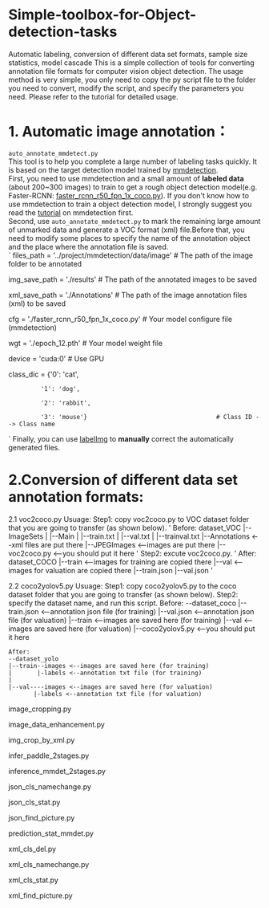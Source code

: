 # Simple-toolbox-for-Object-detection-tasks
Automatic labeling, conversion of different data set formats, sample size statistics, model cascade 
This is a simple collection of tools for converting annotation file formats for computer vision object detection. The usage method is very simple, you only need to copy the py script file to the folder you need to convert, modify the script, and specify the parameters you need. Please refer to the tutorial for detailed usage. 

# 1. Automatic image annotation：
`auto_annotate_mmdetect.py`  
This tool is to help you complete a large number of labeling tasks quickly. It is based on the target detection model trained by [mmdetection](https://github.com/open-mmlab/mmdetection).   
First, you need to use mmdetection and a small amount of **labeled data** (about 200~300 images) to train to get a rough object detection model(e.g. Faster-RCNN: [faster_rcnn_r50_fpn_1x_coco.py](https://github.com/open-mmlab/mmdetection/tree/master/configs/faster_rcnn)). If you don't know how to use mmdetection to train a object detection model, I strongly suggest you read the [tutorial](https://github.com/open-mmlab/mmdetection/blob/master/docs/2_new_data_model.md) on mmdetection first.  
Second, use `auto_annotate_mmdetect.py` to mark the remaining large amount of unmarked data and generate a VOC format (xml) file.Before that, you need to modify some places to specify the name of the annotation object and the place where the annotation file is saved.   
`
files_path = '../project/mmdetection/data/image'              # The path of the image folder to be annotated  

img_save_path = './results'                                   # The path of the annotated images to be saved  

xml_save_path = './Annotations'                               # The path of the image annotation files (xml) to be saved  

cfg = './faster_rcnn_r50_fpn_1x_coco.py'                      # Your model configure file (mmdetection)  

wgt = './epoch_12.pth'                                        # Your model weight file  

device = 'cuda:0'                                             # Use GPU  

class_dic = {'0': 'cat',

             '1': 'dog',  
             
             '2': 'rabbit',  
             
             '3': 'mouse'}                                    # Class ID --> Class name  

`
Finally, you can use [labelImg](https://github.com/tzutalin/labelImg) to **manually** correct the automatically generated files.   



# 2.Conversion of different data set annotation formats:
2.1 voc2coco.py
Usuage:
Step1: copy voc2coco.py to VOC dataset folder that you are going to transfer (as shown below).
'
  Before:
  dataset_VOC
  |--ImageSets
  |  |--Main
  |     |--train.txt
  |     |--val.txt
  |     |--trainval.txt
  |--Annotations  <--xml files are put there
  |--JPEGImages   <--images are put there
  |--voc2coco.py <--you should put it here 
'
Step2: excute voc2coco.py.
'
After:
dataset_COCO
  |--train  <--images for training are copied there
  |--val    <--images for valuation are copied there
  |--train.json
  |--val.json
'

2.2 coco2yolov5.py
Usuage:
 Step1: copy coco2yolov5.py to the coco dataset folder that you are going to transfer (as shown below).
 Step2: specify the dataset name, and run this script.
    Before:
    --dataset_coco
    |--train.json <--annotation json file (for training)
    |--val.json   <--annotation json file (for valuation)
    |--train      <--images are saved here (for training)
    |--val        <--images are saved here (for valuation)
    |--coco2yolov5.py <--you should put it here

    After:
    --dataset_yolo
    |--train--images <--images are saved here (for training)
    |       |-labels <--annotation txt file (for training)
    |
    |--val----images <--images are saved here (for valuation)
           |-labels <--annotation txt file (for valuation)


image_cropping.py

image_data_enhancement.py

img_crop_by_xml.py

infer_paddle_2stages.py

inference_mmdet_2stages.py

json_cls_namechange.py

json_cls_stat.py

json_find_picture.py



prediction_stat_mmdet.py



xml_cls_del.py

xml_cls_namechange.py

xml_cls_stat.py

xml_find_picture.py
